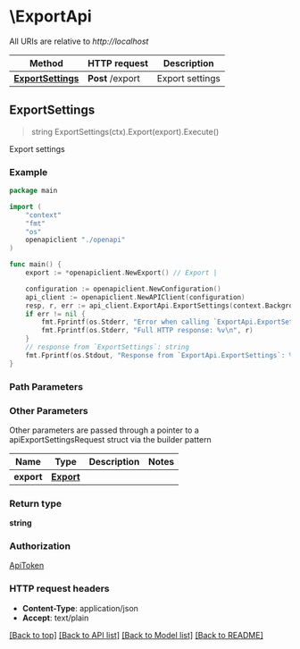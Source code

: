 # \ExportApi

All URIs are relative to *http://localhost*

Method | HTTP request | Description
------------- | ------------- | -------------
[**ExportSettings**](ExportApi.md#ExportSettings) | **Post** /export | Export settings



## ExportSettings

> string ExportSettings(ctx).Export(export).Execute()

Export settings



### Example

```go
package main

import (
    "context"
    "fmt"
    "os"
    openapiclient "./openapi"
)

func main() {
    export := *openapiclient.NewExport() // Export | 

    configuration := openapiclient.NewConfiguration()
    api_client := openapiclient.NewAPIClient(configuration)
    resp, r, err := api_client.ExportApi.ExportSettings(context.Background()).Export(export).Execute()
    if err != nil {
        fmt.Fprintf(os.Stderr, "Error when calling `ExportApi.ExportSettings``: %v\n", err)
        fmt.Fprintf(os.Stderr, "Full HTTP response: %v\n", r)
    }
    // response from `ExportSettings`: string
    fmt.Fprintf(os.Stdout, "Response from `ExportApi.ExportSettings`: %v\n", resp)
}
```

### Path Parameters



### Other Parameters

Other parameters are passed through a pointer to a apiExportSettingsRequest struct via the builder pattern


Name | Type | Description  | Notes
------------- | ------------- | ------------- | -------------
 **export** | [**Export**](Export.md) |  | 

### Return type

**string**

### Authorization

[ApiToken](../README.md#ApiToken)

### HTTP request headers

- **Content-Type**: application/json
- **Accept**: text/plain

[[Back to top]](#) [[Back to API list]](../README.md#documentation-for-api-endpoints)
[[Back to Model list]](../README.md#documentation-for-models)
[[Back to README]](../README.md)

